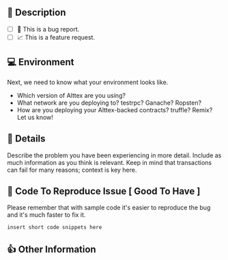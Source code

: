 ## 🎉 Description

<!-- Briefly describe the issue you are experiencing (or the feature you want to see added to Alttex). Tell us what you were trying to do and what happened instead. **Remember, this is _not_ a place to ask for help debugging code; for that, we welcome you in the [Alltex Slack Channel].** -->

- [ ] 🐛 This is a bug report.
- [ ] 📈 This is a feature request.

<!-- Please check one of the above by placing an x in the box. -->

## 💻 Environment

Next, we need to know what your environment looks like.

- Which version of Alttex are you using?
- What network are you deploying to? testrpc? Ganache? Ropsten?
- How are you deploying your Alttex-backed contracts? truffle? Remix? Let us know!

## 📝 Details

Describe the problem you have been experiencing in more detail. Include as much information as you think is relevant. Keep in mind that transactions can fail for many reasons; context is key here.

## 🔢 Code To Reproduce Issue [ Good To Have ]

Please remember that with sample code it's easier to reproduce the bug and it's much faster to fix it.

```
insert short code snippets here
```

<!-- If your code is larger, consider linking us to a repo illustrating your issue. -->

## 👍 Other Information

<!-- List any other information that is relevant to your issue. Error logs, related issues, suggestions on how to fix, Stack Overflow links, forum links, etc. -->
